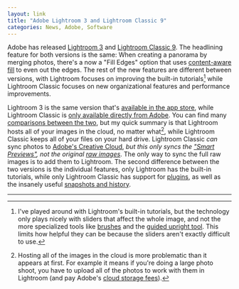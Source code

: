 ```yaml
---
layout: link
title: "Adobe Lightroom 3 and Lightroom Classic 9"
categories: News, Adobe, Software
---
```


Adobe has released [Lightroom 3](http://blogs.adobe.com/jkost/2019/11/adobe-announces-lightroom-v3-0-10-2019.html) and [Lightroom Classic 9](http://blogs.adobe.com/jkost/2019/11/updates-to-lightroom-classic-v9.html). The headlining feature for both versions is the same: When creating a panorama by merging photos, there's a now a "Fill Edges" option that uses [content-aware fill](https://helpx.adobe.com/photoshop/using/content-aware-fill.html) to even out the edges. The rest of the new features are different between versions, with Lightroom focuses on improving the built-in tutorials[^lightroomtutorials] while Lightroom Classic focuses on new organizational features and performance improvements.

Lightroom 3 is the same version that's [available in the app store](https://apps.apple.com/us/app/adobe-lightroom/id1451544217?mt=12), while Lightroom Classic is [only available directly from Adobe](https://www.adobe.com/products/photoshop-lightroom-classic.html). You can find many [comparisons between the two](https://www.lightroomqueen.com/lightroom-cc-vs-classic-features/), but my quick summary is that Lightroom hosts all of your images in the cloud, no matter what[^nophotoshoots], while Lightroom Classic keeps all of your files on your hard drive. Lightroom Classic *can* sync photos to [Adobe's Creative Cloud](https://helpx.adobe.com/lightroom-classic/help/lightroom-mobile-desktop-features.html), *but this only syncs the ["Smart Previews"](https://helpx.adobe.com/lightroom-classic/help/lightroom-smart-previews.html), not the original [raw images](https://en.wikipedia.org/wiki/Raw_image_format)*. The only way to sync the full raw images is to add them to Lightroom. The second difference between the two versions is the individual features, only Lightroom has the built-in tutorials, while only Lightroom Classic has support for [plugins](https://helpx.adobe.com/lightroom-classic/plug-ins.html), as well as the insanely useful [snapshots and history](https://helpx.adobe.com/lightroom-classic/how-to/lightroom-snapshots-history.html).

* * *

[^lightroomtutorials]: I've played around with Lightroom's built-in tutorials, but the technology only plays nicely with sliders that affect the whole image, and not the more specialized tools like [brushes](https://helpx.adobe.com/lightroom-cc/how-to/brighten-up-a-face.html) and the [guided upright tool](http://blogs.adobe.com/jkost/2016/06/adobe-announces-guided-upright-in-lightroom-cc.html). This limits how helpful they can be because the sliders aren't exactly difficult to use.

[^nophotoshoots]: Hosting all of the images in the cloud is more problematic than it appears at first. For example it means if you're doing a large photo shoot, you have to upload all of the photos to work with them in Lightroom (and pay Adobe's [cloud storage fees](https://www.adobe.com/products/photoshop-lightroom/store-manage-photos.html)).

